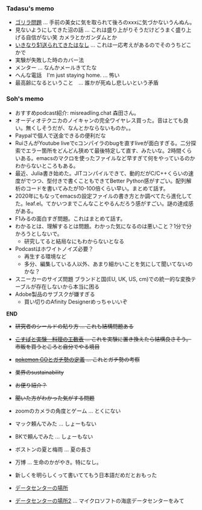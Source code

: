 ### Tadasu's memo
- [ゴリラ問題](https://genomebiology.biomedcentral.com/articles/10.1186/s13059-020-02133-w) ... 手前の美女に気を取られて後ろのxxxに気づかないうんぬん。
- 見ないようにしてきた沼の話 ... これは盛り上がりそうだけどうまく盛り上げる自信がない笑 カメラとかガンダムとか
- [いきなり$1送られてきたはなし](https://timeinthemarket.com/im-getting-that-nielsen-survey-money/) ... これは一応考えがあるのでそのうちどこかで
- 実験が失敗した時のカバー法
- メンター ...  なんかメールきてたな
- へんな電話　I'm just staying home. ... 怖い
- 最高齢になるということ　... 誰かが死ぬし悲しいという矛盾


### Soh's memo
- おすすめpodcast紹介: misreadling.chat 森田さん。
- オーディオテクニカのノイキャンの完全ワイヤレス買った。音はとても良い。無くしそうだが、なんとかならないものか。。
- Paypalで個人で送金できるの便利だな
- RuiさんがYoutube liveでcコンパイラのbugを直すliveが面白すぎる。二分探索でエラー箇所をどんどん狭めて最後特定して直す、みたいな。2時間くらいある。emacsのマクロを使ったファイルなど早すぎて何をやっているのかわからないところもある。
- 最近、Julia書き始めた。JITコンパイルできて、動的だがC/C++くらいの速度がでつつ、型付きで書くこともできてBetter Python感がすごい。配列解析のコードを書いてみたが10-100倍くらい早い。まとめて話す。
- 2020年にもなってemacsの設定ファイルの書き方とか調べてたら進化してた。leaf.el。てかいつまでこんなことやるんだろう感がすごい。謎の達成感がある。
- F1みるの面白すぎ問題。これはまとめて話す。
- わかるとは、理解するとは問題。わかった気になるのは悪いこと？1分で分かろうとしないで。
  - 研究してると結局なにもわからないとなる
- Podcastはホワイトノイズ必要？
  - 再生する環境など
  - 多分、編集している人以外、あまり細かいことを気にして聞いてないのかな？
- スニーカーのサイズ問題 ブランドと国(EU, UK, US, cm)での統一的な変換テーブルが存在しないから本当に困る
- Adobe製品のサブスクが嫌すぎる
  - 買い切りのAfinity Designerめっちゃいいぞ

__END__
- ~~研究者のシールドの貼り方 ... これも結構問題ある~~
- ~~[こすぱと実験　料理の工数表](https://twitter.com/kenkawakenkenke/status/1292348484880744449) ... これを実験に置き換えたら結構良さそう。市販を買うところと自分でやる境目~~
- ~~[pokemon GOとガチ勢の定義](https://rocketnews24.com/2020/08/04/1398964/amp/) ... これとガチ勢の考察~~
- ~~業界のsustainability~~
- ~~お便り紹介？~~
- ~~聞いた方がわかった気がする問題~~

- zoomのカメラの角度とゲーム ... とくにない
- マック頼んでみた ... しょーもない
- BKで頼んでみた ... しょーもない
- ボストンの夏と梅雨 ... 夏の長さ
- 万博 ... 生命のかがやき。特になし。
- 新しくを明らしくって書いててもう日本語だめだとおもった
- [データセンターの場所](http://travelhack.jp/2012/08/18/underground-datacenter-swedish/)
- [データセンターの場所2](https://cafe-dc.com/design/enemalta-to-build-75m-underground-data-center-99387-article/) ... マイクロソフトの海底データセンターをみて



